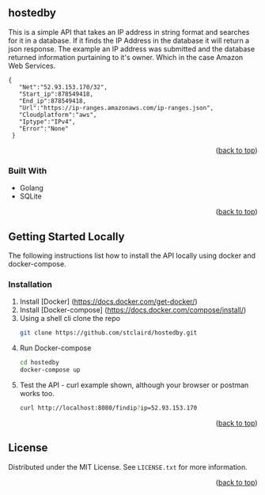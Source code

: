 
## hostedby

This is a simple API that takes an IP address in string format and searches for it in a database.  If it finds the IP Address in the database it will return a json response. The example an IP address was submitted and the database returned information purtaining to it's owner. Which in the case Amazon Web Services.

```
{
   "Net":"52.93.153.170/32",
   "Start_ip":878549418,
   "End_ip":878549418,
   "Url":"https://ip-ranges.amazonaws.com/ip-ranges.json",
   "Cloudplatform":"aws",
   "Iptype":"IPv4",
   "Error":"None"
 }
```

<p align="right">(<a href="#top">back to top</a>)</p>

### Built With
- Golang
- SQLite
<p align="right">(<a href="#top">back to top</a>)</p>

<!-- GETTING STARTED -->
## Getting Started Locally
The following instructions list how to install the API locally using docker and docker-compose.

### Installation

1. Install [Docker] (https://docs.docker.com/get-docker/)
2. Install [Docker-compose] (https://docs.docker.com/compose/install/)
2. Using a shell cli clone the repo
   ```sh
   git clone https://github.com/stclaird/hostedby.git
   ```
3. Run Docker-compose
   ```sh
   cd hostedby
   docker-compose up
   ```
4. Test the API - curl example shown, although your browser or postman works too.
   ```sh
   curl http://localhost:8080/findip?ip=52.93.153.170
   ```

<p align="right">(<a href="#top">back to top</a>)</p>


<!-- LICENSE -->
## License

Distributed under the MIT License. See `LICENSE.txt` for more information.

<p align="right">(<a href="#top">back to top</a>)</p>

